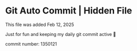 # Git Auto Commit | Hidden File

This file was added Feb 12, 2025

Just for fun and keeping my daily git commit active 🤪

commit number: 1350121
